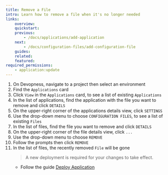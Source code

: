 ```yaml
---
title: Remove a File
intro: Learn how to remove a file when it's no longer needed
links:
    overview:
    quickstart:
    previous:
        - /docs/applications/add-application
    next:
        - /docs/configuration-files/add-configuration-file
    guides:
    related:
    featured:
required_permissions:
    - application:update
---
```


1. On Devopness, navigate to a project then select an environment
1. Find the `Applications` card
1. Click `View` in the `Applications` card, to see a list of existing `Applications`
1. In the list of applications, find the application with the file you want to remove and click `DETAILS`
1. On the upper-right corner of the applications details view, click `SETTINGS`
1. Use the drop-down menu to choose `CONFIGURATION FILES`, to see a list of existing `Files`
1. In the list of files, find the file you want to remove and click `DETAILS`
1. On the upper-right corner of the file details view, click `...`
1. Use the drop-down menu to choose `REMOVE`
1. Follow the prompts then click `REMOVE`
1. In the list of files, the recently removed `File` will be gone
    > A new deployment is required for your changes to take effect.
      - Follow the guide [Deploy Application](/docs/applications/deploy-application/)

